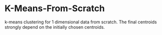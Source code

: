 # K-Means-From-Scratch
k-means clustering for 1 dimensional data from scratch. The final centroids strongly depend on the initially chosen centroids.
